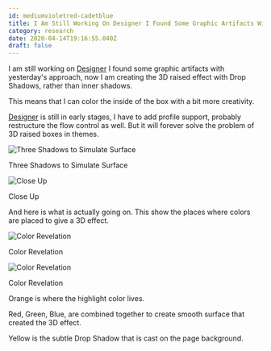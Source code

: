 ```yaml
---
id: mediumvioletred-cadetblue
title: I Am Still Working On Designer I Found Some Graphic Artifacts With Yesterdays Approach Now I Am Creating The 3 D Raised Effect
category: research
date: 2020-04-14T19:16:55.040Z
draft: false
---
```


I am still working on [Designer][1] I found some graphic artifacts with yesterday's approach, now I am creating the 3D raised effect with Drop Shadows, rather than inner shadows.

This means that I can color the inside of the box with a bit more creativity.

[Designer][2] is still in early stages, I have to add profile support, probably restructure the flow control as well. But it will forever solve the problem of 3D raised boxes in themes.

![Three Shadows to Simulate Surface](research/box1.png)

Three Shadows to Simulate Surface

![Close Up](research/box2.png)

Close Up

And here is what is actually going on. This show the places where colors are placed to give a 3D effect.

![Color Revelation](research/box3.png)

Color Revelation

![Color Revelation](research/box4.png)

Color Revelation

Orange is where the highlight color lives.

Red, Green, Blue, are combined together to create smooth surface that created the 3D effect.

Yellow is the subtle Drop Shadow that is cast on the page background.

[1]: /designer
[2]: /designer
